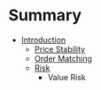 # Summary

* [Introduction](README.md)
   * [Price Stability](price_stability.md)
   * [Order Matching](order_matching.md)
   * [Risk](risk.md)
       * Value Risk

